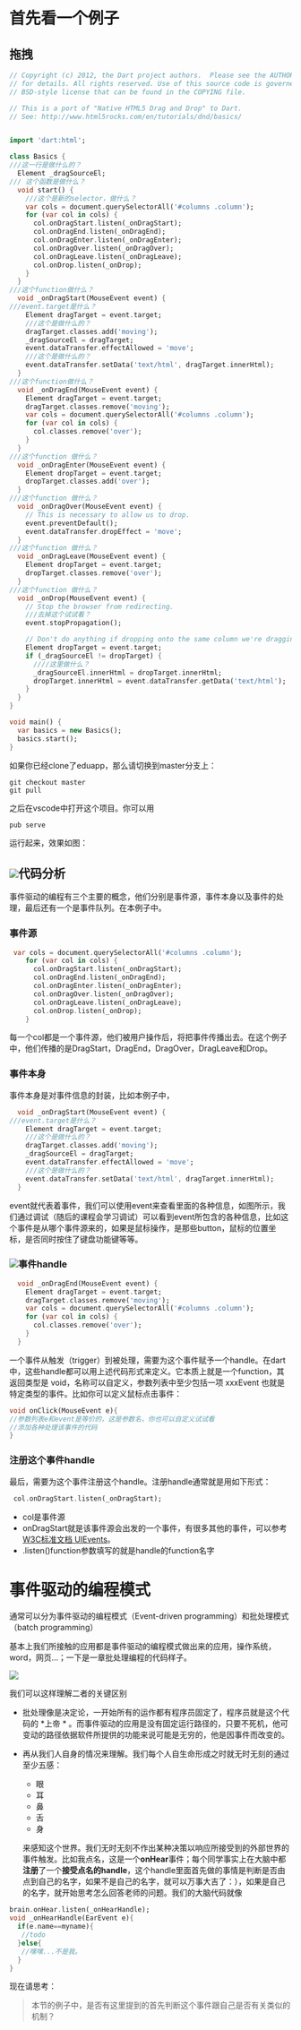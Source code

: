 # 首先看一个例子

## 拖拽

```dart
// Copyright (c) 2012, the Dart project authors.  Please see the AUTHORS file
// for details. All rights reserved. Use of this source code is governed by a
// BSD-style license that can be found in the COPYING file.

// This is a port of "Native HTML5 Drag and Drop" to Dart.
// See: http://www.html5rocks.com/en/tutorials/dnd/basics/


import 'dart:html';

class Basics {
///这一行是做什么的？
  Element _dragSourceEl;
/// 这个函数是做什么？
  void start() {
    ///这个是新的selector，做什么？
    var cols = document.querySelectorAll('#columns .column');
    for (var col in cols) {
      col.onDragStart.listen(_onDragStart);
      col.onDragEnd.listen(_onDragEnd);
      col.onDragEnter.listen(_onDragEnter);
      col.onDragOver.listen(_onDragOver);
      col.onDragLeave.listen(_onDragLeave);
      col.onDrop.listen(_onDrop);
    }
  }
///这个function做什么？
  void _onDragStart(MouseEvent event) {
///event.target是什么？
    Element dragTarget = event.target;
    ///这个是做什么的？
    dragTarget.classes.add('moving');
    _dragSourceEl = dragTarget;
    event.dataTransfer.effectAllowed = 'move';
    ///这个是做什么的？
    event.dataTransfer.setData('text/html', dragTarget.innerHtml);
  }
///这个function做什么？
  void _onDragEnd(MouseEvent event) {
    Element dragTarget = event.target;
    dragTarget.classes.remove('moving');
    var cols = document.querySelectorAll('#columns .column');
    for (var col in cols) {
      col.classes.remove('over');
    }
  }
///这个function 做什么？
  void _onDragEnter(MouseEvent event) {
    Element dropTarget = event.target;
    dropTarget.classes.add('over');
  }
///这个function 做什么？
  void _onDragOver(MouseEvent event) {
    // This is necessary to allow us to drop.
    event.preventDefault();
    event.dataTransfer.dropEffect = 'move';
  }
///这个function 做什么？
  void _onDragLeave(MouseEvent event) {
    Element dropTarget = event.target;
    dropTarget.classes.remove('over');
  }
///这个function 做什么？
  void _onDrop(MouseEvent event) {
    // Stop the browser from redirecting.
    ///去掉这个试试看？
    event.stopPropagation();

    // Don't do anything if dropping onto the same column we're dragging.
    Element dropTarget = event.target;
    if (_dragSourceEl != dropTarget) {
      ////这里做什么？
      _dragSourceEl.innerHtml = dropTarget.innerHtml;
      dropTarget.innerHtml = event.dataTransfer.getData('text/html');
    }
  }
}

void main() {
  var basics = new Basics();
  basics.start();
}
```

如果你已经clone了eduapp，那么请切换到master分支上：

```
git checkout master
git pull
```

之后在vscode中打开这个项目。你可以用

```
pub serve
```

运行起来，效果如图：

## ![](/assets/dnd.png)代码分析

事件驱动的编程有三个主要的概念，他们分别是事件源，事件本身以及事件的处理，最后还有一个是事件队列。在本例子中。

### 事件源

```dart
 var cols = document.querySelectorAll('#columns .column');
    for (var col in cols) {
      col.onDragStart.listen(_onDragStart);
      col.onDragEnd.listen(_onDragEnd);
      col.onDragEnter.listen(_onDragEnter);
      col.onDragOver.listen(_onDragOver);
      col.onDragLeave.listen(_onDragLeave);
      col.onDrop.listen(_onDrop);
    }
```

每一个col都是一个事件源，他们被用户操作后，将把事件传播出去。在这个例子中，他们传播的是DragStart，DragEnd，DragOver，DragLeave和Drop。

### 事件本身

事件本身是对事件信息的封装，比如本例子中，

```dart
  void _onDragStart(MouseEvent event) {
///event.target是什么？
    Element dragTarget = event.target;
    ///这个是做什么的？
    dragTarget.classes.add('moving');
    _dragSourceEl = dragTarget;
    event.dataTransfer.effectAllowed = 'move';
    ///这个是做什么的？
    event.dataTransfer.setData('text/html', dragTarget.innerHtml);
  }
```

event就代表着事件，我们可以使用event来查看里面的各种信息，如图所示，我们通过调试（随后的课程会学习调试）可以看到event所包含的各种信息，比如这个事件是从哪个事件源来的，如果是鼠标操作，是那些button，鼠标的位置坐标，是否同时按住了键盘功能键等等。

### ![](/assets/event.png)事件handle

```dart
  void _onDragEnd(MouseEvent event) {
    Element dragTarget = event.target;
    dragTarget.classes.remove('moving');
    var cols = document.querySelectorAll('#columns .column');
    for (var col in cols) {
      col.classes.remove('over');
    }
  }
```

一个事件从触发（trigger）到被处理，需要为这个事件赋予一个handle。在dart中，这些handle都可以用上述代码形式来定义。它本质上就是一个function，其返回类型是 void，名称可以自定义，参数列表中至少包括一项 xxxEvent 也就是特定类型的事件。比如你可以定义鼠标点击事件：

```dart
void onClick(MouseEvent e){
//参数列表e和event是等价的，这是参数名，你也可以自定义试试看
//添加各种处理该事件的代码
}
```

### 注册这个事件handle

最后，需要为这个事件注册这个handle。注册handle通常就是用如下形式：

```dart
 col.onDragStart.listen(_onDragStart);
```

* col是事件源
* onDragStart就是该事件源会出发的一个事件，有很多其他的事件，可以参考 [W3C标准文档 UIEvents](https://www.w3.org/TR/uievents/#events-uievent-types)。
* .listen\(\)function参数填写的就是handle的function名字

# 事件驱动的编程模式

通常可以分为事件驱动的编程模式（Event-driven programming）和批处理模式（batch programming）

基本上我们所接触的应用都是事件驱动的编程模式做出来的应用，操作系统，word，网页...；一下是一章批处理编程的代码样子。

![](/assets/batchprogramming.png)

我们可以这样理解二者的关键区别

* 批处理像是决定论，一开始所有的运作都有程序员固定了，程序员就是这个代码的 \*上帝 \* 。而事件驱动的应用是没有固定运行路径的，只要不死机，他可变动的路径依据软件所提供的功能来说可能是无穷的，他是因事件而改变的。
* 再从我们人自身的情况来理解。我们每个人自生命形成之时就无时无刻的通过至少五感：

  * 眼
  * 耳
  * 鼻
  * 舌
  * 身

  来感知这个世界。我们无时无刻不作出某种决策以响应所接受到的外部世界的事件触发。比如我点名，这是一个**onHear**事件；每个同学事实上在大脑中都**注册**了一个**接受点名的handle**，这个handle里面首先做的事情是判断是否由点到自己的名字，如果不是自己的名字，就可以万事大吉了：），如果是自己的名字，就开始思考怎么回答老师的问题。我们的大脑代码就像

```dart
brain.onHear.listen(_onHearHandle);
void _onHearHandle(EarEvent e){
  if(e.name==myname){
   //todo
  }else{
   //嘿嘿...不是我。
  }
}
```

现在请思考：

> 本节的例子中，是否有这里提到的首先判断这个事件跟自己是否有关类似的机制？



